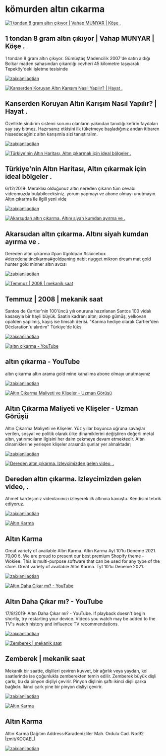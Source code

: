 # kömurden altın cıkarma
<a href="https://mnn.zoosnet.net/LR/Chatpre.aspx?id=MNN94995150&p=https://topgrinding.com/" target="_blank">![1 tondan 8 gram altın çıkıyor | Vahap MUNYAR | Köşe .](https://github.com/technlg/images/blob/main/16.jpg)</a>
## 1 tondan 8 gram altın çıkıyor | Vahap MUNYAR | Köşe .
1 tondan 8 gram altın çıkıyor. Gümüştaş Madencilik 2007'de satın aldığı Bolkar maden sahasından çıkardığı cevheri 45 kilometre taşıyarak Tepeköy'deki işletme tesisinde 
<a href="https://mnn.zoosnet.net/LR/Chatpre.aspx?id=MNN94995150&p=https://topgrinding.com/" target="_blank"><img src="https://github.com/technlg/images/raw/main/chat11.jpg" alt="zaixianliaotian"/></a><a href="//whatsapp.shibangsoft.com/WhatsApp.php" ><img src="https://github.com/technlg/images/raw/main/chat11.png" alt=""></a>
<a href="https://mnn.zoosnet.net/LR/Chatpre.aspx?id=MNN94995150&p=https://topgrinding.com/" target="_blank">![Kanserden Koruyan Altın Karışım Nasıl Yapılır? | Hayat .](https://github.com/technlg/images/blob/main/5.jpg)</a>
## Kanserden Koruyan Altın Karışım Nasıl Yapılır? | Hayat .
Özellikle sindirim sistemi sorunu olanların yakından tanıdığı kefirin faydaları say say bitmez. Hazırsanız etkisini ilk tüketmeye başladığınız andan itibaren hissedeceğiniz altın karışımla sizi tanıştıralım.
<a href="https://mnn.zoosnet.net/LR/Chatpre.aspx?id=MNN94995150&p=https://topgrinding.com/" target="_blank"><img src="https://github.com/technlg/images/raw/main/chat11.jpg" alt="zaixianliaotian"/></a><a href="//whatsapp.shibangsoft.com/WhatsApp.php" ><img src="https://github.com/technlg/images/raw/main/chat11.png" alt=""></a>
<a href="https://mnn.zoosnet.net/LR/Chatpre.aspx?id=MNN94995150&p=https://topgrinding.com/" target="_blank">![Türkiye'nin Altın Haritası, Altın çıkarmak için ideal bölgeler .](https://github.com/technlg/images/blob/main/50.jpg)</a>
## Türkiye'nin Altın Haritası, Altın çıkarmak için ideal bölgeler .
6/12/2019· Meraklısı olduğunuz altın nereden çıkarın tüm cevabı videomuzda bulabileceksiniz. yorum yapmayı ve abone olmayı unutmayın. Altın çıkarma ile ilgili yeni vide
<a href="https://mnn.zoosnet.net/LR/Chatpre.aspx?id=MNN94995150&p=https://topgrinding.com/" target="_blank"><img src="https://github.com/technlg/images/raw/main/chat11.jpg" alt="zaixianliaotian"/></a><a href="//whatsapp.shibangsoft.com/WhatsApp.php" ><img src="https://github.com/technlg/images/raw/main/chat11.png" alt=""></a>
<a href="https://mnn.zoosnet.net/LR/Chatpre.aspx?id=MNN94995150&p=https://topgrinding.com/" target="_blank">![Akarsudan altın çıkarma. Altını siyah kumdan ayırma ve .](https://github.com/technlg/images/blob/main/56.jpg)</a>
## Akarsudan altın çıkarma. Altını siyah kumdan ayırma ve .
Dereden altın çıkarma #pan #goldpan #sluicebox #deredenaltincikarma#goldpaning nabit nugget mikron dream mat gold hunter gold minner altın avcısı
<a href="https://mnn.zoosnet.net/LR/Chatpre.aspx?id=MNN94995150&p=https://topgrinding.com/" target="_blank"><img src="https://github.com/technlg/images/raw/main/chat11.jpg" alt="zaixianliaotian"/></a><a href="//whatsapp.shibangsoft.com/WhatsApp.php" ><img src="https://github.com/technlg/images/raw/main/chat11.png" alt=""></a>
<a href="https://mnn.zoosnet.net/LR/Chatpre.aspx?id=MNN94995150&p=https://topgrinding.com/" target="_blank">![Temmuz | 2008 | mekanik saat](https://github.com/technlg/images/blob/main/26.jpg)</a>
## Temmuz | 2008 | mekanik saat
Santos de Cartier'nin 100'üncü yılı onuruna hazırlanan Santos 100 vidalı kasasıyla bir hayli büyük. Saatin kadranı altın; akrep gümüş, yelkovan opalden yapılmış, kayış ise timsah derisi. "Karıma hediye olarak Cartier'den Déclaration'u alırdım" Türkiye'de lüks
<a href="https://mnn.zoosnet.net/LR/Chatpre.aspx?id=MNN94995150&p=https://topgrinding.com/" target="_blank"><img src="https://github.com/technlg/images/raw/main/chat11.jpg" alt="zaixianliaotian"/></a><a href="//whatsapp.shibangsoft.com/WhatsApp.php" ><img src="https://github.com/technlg/images/raw/main/chat11.png" alt=""></a>
<a href="https://mnn.zoosnet.net/LR/Chatpre.aspx?id=MNN94995150&p=https://topgrinding.com/" target="_blank">![altın çıkarma - YouTube](https://github.com/technlg/images/blob/main/23.jpg)</a>
## altın çıkarma - YouTube
altın çıkarma altın arama gold mine kanalıma abone olmayı unutmayınız
<a href="https://mnn.zoosnet.net/LR/Chatpre.aspx?id=MNN94995150&p=https://topgrinding.com/" target="_blank"><img src="https://github.com/technlg/images/raw/main/chat11.jpg" alt="zaixianliaotian"/></a><a href="//whatsapp.shibangsoft.com/WhatsApp.php" ><img src="https://github.com/technlg/images/raw/main/chat11.png" alt=""></a>
<a href="https://mnn.zoosnet.net/LR/Chatpre.aspx?id=MNN94995150&p=https://topgrinding.com/" target="_blank">![Altın Çıkarma Maliyeti ve Klişeler - Uzman Görüşü](https://github.com/technlg/images/blob/main/50.jpg)</a>
## Altın Çıkarma Maliyeti ve Klişeler - Uzman Görüşü
Altın Çıkarma Maliyeti ve Klişeler. Yüz yıllar boyunca uğruna savaşlar verilen, sosyal ve politik olarak ülke dinamiklerini değiştiren değerli metal altın, yatırımcıların ilgisini her daim çekmeye devam etmektedir. Altın dinamiklerine yerleşen klişeler arasında şunlar yer almaktadır;
<a href="https://mnn.zoosnet.net/LR/Chatpre.aspx?id=MNN94995150&p=https://topgrinding.com/" target="_blank"><img src="https://github.com/technlg/images/raw/main/chat11.jpg" alt="zaixianliaotian"/></a><a href="//whatsapp.shibangsoft.com/WhatsApp.php" ><img src="https://github.com/technlg/images/raw/main/chat11.png" alt=""></a>
<a href="https://mnn.zoosnet.net/LR/Chatpre.aspx?id=MNN94995150&p=https://topgrinding.com/" target="_blank">![Dereden altın çıkarma. Izleycimizden gelen video, .](https://github.com/technlg/images/blob/main/14.jpg)</a>
## Dereden altın çıkarma. Izleycimizden gelen video, .
Ahmet kardeşimiz videolarımızı izleyerek ilk altınına kavuştu. Kendisini tebrik ediyoruz.
<a href="https://mnn.zoosnet.net/LR/Chatpre.aspx?id=MNN94995150&p=https://topgrinding.com/" target="_blank"><img src="https://github.com/technlg/images/raw/main/chat11.jpg" alt="zaixianliaotian"/></a><a href="//whatsapp.shibangsoft.com/WhatsApp.php" ><img src="https://github.com/technlg/images/raw/main/chat11.png" alt=""></a>
<a href="https://mnn.zoosnet.net/LR/Chatpre.aspx?id=MNN94995150&p=https://topgrinding.com/" target="_blank">![Altın Karma](https://github.com/technlg/images/blob/main/5.jpg)</a>
## Altın Karma
Great variety of available Altın Karma. Altın Karma Ayt 10'lu Deneme 2021. 70,00 ₺. We are proud to present our best premium Shopify theme - Wokiee. This is multi-purpose software that can be used for any type of the store. Great variety of available Altın Karma. Tyt 10'lu Deneme 2021.
<a href="https://mnn.zoosnet.net/LR/Chatpre.aspx?id=MNN94995150&p=https://topgrinding.com/" target="_blank"><img src="https://github.com/technlg/images/raw/main/chat11.jpg" alt="zaixianliaotian"/></a><a href="//whatsapp.shibangsoft.com/WhatsApp.php" ><img src="https://github.com/technlg/images/raw/main/chat11.png" alt=""></a>
<a href="https://mnn.zoosnet.net/LR/Chatpre.aspx?id=MNN94995150&p=https://topgrinding.com/" target="_blank">![Altın Daha Çıkar mı? - YouTube](https://github.com/technlg/images/blob/main/23.jpg)</a>
## Altın Daha Çıkar mı? - YouTube
17/8/2019· Altın Daha Çıkar mı? - YouTube. If playback doesn't begin shortly, try restarting your device. Videos you watch may be added to the TV's watch history and influence TV recommendations.
<a href="https://mnn.zoosnet.net/LR/Chatpre.aspx?id=MNN94995150&p=https://topgrinding.com/" target="_blank"><img src="https://github.com/technlg/images/raw/main/chat11.jpg" alt="zaixianliaotian"/></a><a href="//whatsapp.shibangsoft.com/WhatsApp.php" ><img src="https://github.com/technlg/images/raw/main/chat11.png" alt=""></a>
<a href="https://mnn.zoosnet.net/LR/Chatpre.aspx?id=MNN94995150&p=https://topgrinding.com/" target="_blank">![Zemberek | mekanik saat](https://github.com/technlg/images/blob/main/49.jpg)</a>
## Zemberek | mekanik saat
Mekanik bir saatte, dişlileri çeviren kuvvet, bir ağırlık veya yaydan, kol saatlerinde ise çoğunlukla zemberekten temin edilir. Zemberek büyük dişli çarkı, bu da pinyon dişliyi çevirir. Pinyon dişlinin şaftı ikinci dişli çarka bağlıdır. İkinci çark yine bir pinyon dişliyi çevirir.
<a href="https://mnn.zoosnet.net/LR/Chatpre.aspx?id=MNN94995150&p=https://topgrinding.com/" target="_blank"><img src="https://github.com/technlg/images/raw/main/chat11.jpg" alt="zaixianliaotian"/></a><a href="//whatsapp.shibangsoft.com/WhatsApp.php" ><img src="https://github.com/technlg/images/raw/main/chat11.png" alt=""></a>
<a href="https://mnn.zoosnet.net/LR/Chatpre.aspx?id=MNN94995150&p=https://topgrinding.com/" target="_blank">![Altın Karma](https://github.com/technlg/images/blob/main/34.jpg)</a>
## Altın Karma
Altın Karma Dağıtım Address:Karadenizliler Mah. Ordulu Cad. No:92 İzmit/KOCAELİ
<a href="https://mnn.zoosnet.net/LR/Chatpre.aspx?id=MNN94995150&p=https://topgrinding.com/" target="_blank"><img src="https://github.com/technlg/images/raw/main/chat11.jpg" alt="zaixianliaotian"/></a><a href="//whatsapp.shibangsoft.com/WhatsApp.php" ><img src="https://github.com/technlg/images/raw/main/chat11.png" alt=""></a>
